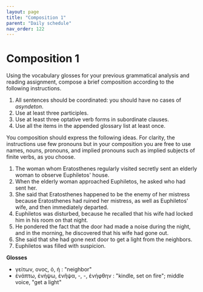 ```yaml
---
layout: page
title: "Composition 1"
parent: "Daily schedule"
nav_order: 122
---
```



# Composition 1


Using the vocabulary glosses for your previous grammatical analysis and reading assignment, compose a brief composition according to the following instructions.

1. All sentences should be coordinated: you should have no cases of  *asyndeton*.
2. Use at least three participles.
3. Use at least three optative verb forms in subordinate clauses.
4. Use all the items in the appended glossary list at least once.

You composition should express the following ideas.  For clarity, the instructions use few pronouns but in your composition you are free to use names, nouns, pronouns, and implied pronouns such as implied subjects of finite verbs, as you choose.

1. The woman whom Eratosthenes regularly visited secretly sent an elderly woman to observe Euphiletos' house.
2. When the elderly woman approached Euphiletos, he asked who had sent her.
3. She said that Eratosthenes happened to be the enemy of her mistress because Eratosthenes had ruined her mistress, as well as Euphiletos' wife, and then immediately departed.
4. Euphiletos was disturbed, because he recalled that his wife had locked him in his room on that night.
5. He pondered the fact that the door had made a noise during the night, and in the morning, he discovered that his wife had gone out.
6. She said that she had gone next door to get a light from the neighbors.
7. Euphiletos was filled with suspicion.


**Glosses**

- γείτων, ονος, ὁ, ἡ : "neighbor"
- ἐνάπτω, ἐνήψω, ἐνῆψα, -, -, ἐνήφθην : "kindle, set on fire"; middle voice, "get a light"

